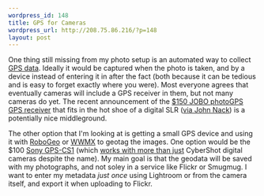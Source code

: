 ```yaml
--- 
wordpress_id: 148
title: GPS for Cameras
wordpress_url: http://208.75.86.216/?p=148
layout: post
---
```

One thing still missing from my photo setup is an automated way to collect <a href="http://en.wikipedia.org/wiki/Gps">GPS data</a>. Ideally it would be captured when the photo is taken, and by a device instead of entering it in after the fact (both because it can be tedious and is easy to forget exactly where you were). Most everyone agrees that eventually cameras will include a GPS receiver in them, but not many cameras do yet. The recent announcement of the <a href="http://www.cameratown.com/news/news.cfm/hurl/id%7C3758">$150 JOBO photoGPS GPS receiver</a> that fits in the hot shoe of a digital SLR (<a href="http://blogs.adobe.com/jnack/2007/03/gps_in_cameras.html">via John Nack</a>) is a potentially nice middleground. 

The other option that I'm looking at is getting a small GPS device and using it with <a href="http://www.robogeo.com/home/">RoboGeo</a> or <a href="http://wwmx.org/">WWMX</a> to geotag the images. One option would be the $100 <a href="http://www.amazon.com/Sony-GPS-CS1-CyberShot-Digital-Cameras/dp/B000HDIYEO">Sony GPS-CS1</a> (which <a href="http://www.engadget.com/2006/08/02/sonys-gps-cs1-provides-gps-for-cameras/">works with more than just</a> CyberShot digital cameras despite the name). My main goal is that the geodata will be saved with my photographs, and not soley in a service like Flickr or Smugmug. I want to enter my metadata <em>just once</em> using Lightroom or from the camera itself, and export it when uploading to Flickr. 



